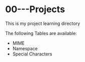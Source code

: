 # 00---Projects
This is my project learning directory

The following Tables are available:
  - MIME
  - Namespace
  - Special Characters

